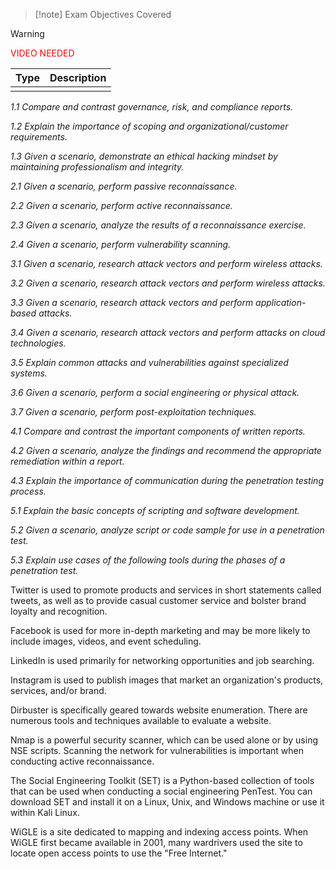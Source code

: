 > [!note] Exam Objectives Covered
> 
> 

> [!warning] 

<font style="color: red">VIDEO NEEDED</font>

| **Type** | **Description** |
| :------: | --------------- |
|          |                 |
*1.1 Compare and contrast governance, risk, and compliance reports.*

*1.2 Explain the importance of scoping and organizational/customer requirements.*

*1.3 Given a scenario, demonstrate an ethical hacking mindset by maintaining professionalism and integrity.*

*2.1 Given a scenario, perform passive reconnaissance.*

*2.2 Given a scenario, perform active reconnaissance.*

*2.3 Given a scenario, analyze the results of a reconnaissance exercise.*

*2.4 Given a scenario, perform vulnerability scanning.*

*3.1 Given a scenario, research attack vectors and perform wireless attacks.*

*3.2 Given a scenario, research attack vectors and perform wireless attacks.*

*3.3 Given a scenario, research attack vectors and perform application-based attacks.*

*3.4 Given a scenario, research attack vectors and perform attacks on cloud technologies.*

*3.5 Explain common attacks and vulnerabilities against specialized systems.*

*3.6 Given a scenario, perform a social engineering or physical attack.*

*3.7 Given a scenario, perform post-exploitation techniques.*

*4.1 Compare and contrast the important components of written reports.*

*4.2 Given a scenario, analyze the findings and recommend the appropriate remediation within a report.*

*4.3 Explain the importance of communication during the penetration testing process.*

*5.1 Explain the basic concepts of scripting and software development.*

*5.2 Given a scenario, analyze script or code sample for use in a penetration test.*

*5.3 Explain use cases of the following tools during the phases of a penetration test.*



















Twitter is used to promote products and services in short statements called tweets, as well as to provide casual customer service and bolster brand loyalty and recognition.


Facebook is used for more in-depth marketing and may be more likely to include images, videos, and event scheduling.

  
LinkedIn is used primarily for networking opportunities and job searching.

  
Instagram is used to publish images that market an organization's products, services, and/or brand.


Dirbuster is specifically geared towards website enumeration. There are numerous tools and techniques available to evaluate a website.

Nmap is a powerful security scanner, which can be used alone or by using NSE scripts. Scanning the network for vulnerabilities is important when conducting active reconnaissance.

The Social Engineering Toolkit (SET) is a Python-based collection of tools that can be used when conducting a social engineering PenTest. You can download SET and install it on a Linux, Unix, and Windows machine or use it within Kali Linux.

WiGLE is a site dedicated to mapping and indexing access points. When WiGLE first became available in 2001, many wardrivers used the site to locate open access points to use the "Free Internet."